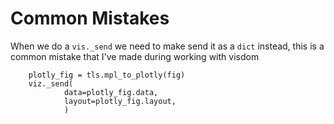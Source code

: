 # Common Mistakes

When we do a `vis._send` we need to make send it as a `dict` instead, this is a common mistake that I've made during working with visdom

```
    plotly_fig = tls.mpl_to_plotly(fig)
    viz._send(
            data=plotly_fig.data,
            layout=plotly_fig.layout,
            )
```
